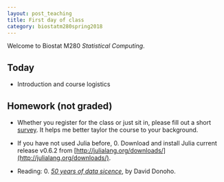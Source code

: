 ```yaml
---
layout: post_teaching
title: First day of class
category: biostatm280spring2018
---
```


Welcome to Biostat M280 *Statistical Computing*. 

## Today

* Introduction and course logistics

## Homework (not graded)

* Whether you register for the class or just sit in, please fill out a short [survey](https://www.surveymonkey.com/r/ZLY9R6Y). It helps me better taylor the course to your background.

* If you have not used Julia before,
  0. Download and install Julia current release v0.6.2 from [http://julialang.org/downloads/](http://julialang.org/downloads/). 

* Reading:
  0. [_50 years of data sicence_](http://hua-zhou.github.io/teaching/biostatm280-2017spring/readings/Donoho15FiftyYearsDataScience.pdf), by David Donoho.  